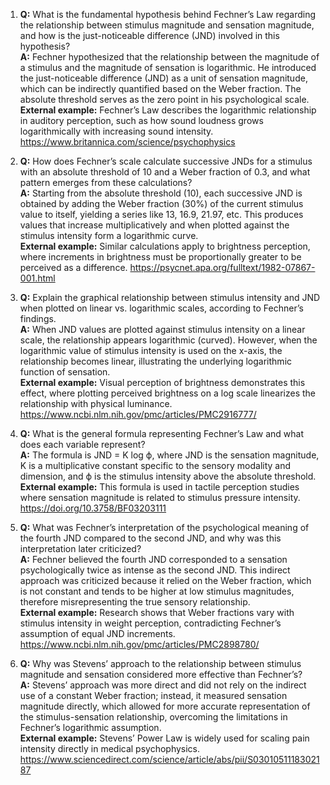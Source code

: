 1. **Q:** What is the fundamental hypothesis behind Fechner’s Law regarding the relationship between stimulus magnitude and sensation magnitude, and how is the just-noticeable difference (JND) involved in this hypothesis?  
   **A:** Fechner hypothesized that the relationship between the magnitude of a stimulus and the magnitude of sensation is logarithmic. He introduced the just-noticeable difference (JND) as a unit of sensation magnitude, which can be indirectly quantified based on the Weber fraction. The absolute threshold serves as the zero point in his psychological scale.  
   **External example:** Fechner’s Law describes the logarithmic relationship in auditory perception, such as how sound loudness grows logarithmically with increasing sound intensity. https://www.britannica.com/science/psychophysics

2. **Q:** How does Fechner’s scale calculate successive JNDs for a stimulus with an absolute threshold of 10 and a Weber fraction of 0.3, and what pattern emerges from these calculations?  
   **A:** Starting from the absolute threshold (10), each successive JND is obtained by adding the Weber fraction (30%) of the current stimulus value to itself, yielding a series like 13, 16.9, 21.97, etc. This produces values that increase multiplicatively and when plotted against the stimulus intensity form a logarithmic curve.  
   **External example:** Similar calculations apply to brightness perception, where increments in brightness must be proportionally greater to be perceived as a difference. https://psycnet.apa.org/fulltext/1982-07867-001.html

3. **Q:** Explain the graphical relationship between stimulus intensity and JND when plotted on linear vs. logarithmic scales, according to Fechner’s findings.  
   **A:** When JND values are plotted against stimulus intensity on a linear scale, the relationship appears logarithmic (curved). However, when the logarithmic value of stimulus intensity is used on the x-axis, the relationship becomes linear, illustrating the underlying logarithmic function of sensation.  
   **External example:** Visual perception of brightness demonstrates this effect, where plotting perceived brightness on a log scale linearizes the relationship with physical luminance. https://www.ncbi.nlm.nih.gov/pmc/articles/PMC2916777/

4. **Q:** What is the general formula representing Fechner’s Law and what does each variable represent?  
   **A:** The formula is JND = K log ϕ, where JND is the sensation magnitude, K is a multiplicative constant specific to the sensory modality and dimension, and ϕ is the stimulus intensity above the absolute threshold.  
   **External example:** This formula is used in tactile perception studies where sensation magnitude is related to stimulus pressure intensity. https://doi.org/10.3758/BF03203111

5. **Q:** What was Fechner’s interpretation of the psychological meaning of the fourth JND compared to the second JND, and why was this interpretation later criticized?  
   **A:** Fechner believed the fourth JND corresponded to a sensation psychologically twice as intense as the second JND. This indirect approach was criticized because it relied on the Weber fraction, which is not constant and tends to be higher at low stimulus magnitudes, therefore misrepresenting the true sensory relationship.  
   **External example:** Research shows that Weber fractions vary with stimulus intensity in weight perception, contradicting Fechner’s assumption of equal JND increments. https://www.ncbi.nlm.nih.gov/pmc/articles/PMC2898780/

6. **Q:** Why was Stevens’ approach to the relationship between stimulus magnitude and sensation considered more effective than Fechner’s?  
   **A:** Stevens’ approach was more direct and did not rely on the indirect use of a constant Weber fraction; instead, it measured sensation magnitude directly, which allowed for more accurate representation of the stimulus-sensation relationship, overcoming the limitations in Fechner’s logarithmic assumption.  
   **External example:** Stevens’ Power Law is widely used for scaling pain intensity directly in medical psychophysics. https://www.sciencedirect.com/science/article/abs/pii/S0301051118302187
